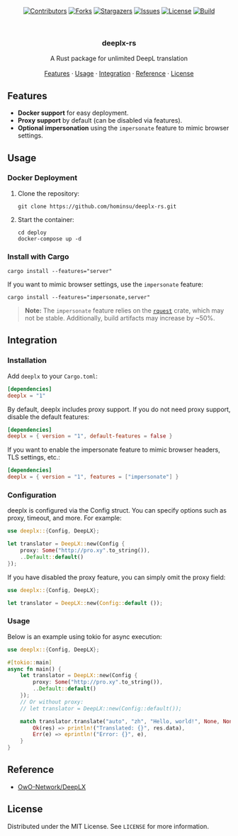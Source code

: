 <div id="top"></div>

<!-- PROJECT SHIELDS -->
<p align="center">
<a href="https://github.com/hominsu/deeplx-rs/graphs/contributors"><img src="https://img.shields.io/github/contributors/hominsu/deeplx-rs.svg?style=for-the-badge" alt="Contributors"></a>
<a href="https://github.com/hominsu/deeplx-rs/network/members"><img src="https://img.shields.io/github/forks/hominsu/deeplx-rs.svg?style=for-the-badge" alt="Forks"></a>
<a href="https://github.com/hominsu/deeplx-rs/stargazers"><img src="https://img.shields.io/github/stars/hominsu/deeplx-rs.svg?style=for-the-badge" alt="Stargazers"></a>
<a href="https://github.com/hominsu/deeplx-rs/issues"><img src="https://img.shields.io/github/issues/hominsu/deeplx-rs.svg?style=for-the-badge" alt="Issues"></a>
<a href="https://github.com/hominsu/deeplx-rs/blob/master/LICENSE"><img src="https://img.shields.io/github/license/hominsu/deeplx-rs.svg?style=for-the-badge" alt="License"></a>
<a href="https://github.com/hominsu/deeplx-rs/actions/workflows/ci.yml"><img src="https://img.shields.io/github/actions/workflow/status/hominsu/deeplx-rs/ci.yml?branch=main&style=for-the-badge" alt="Build"></a>
</p>


<!-- PROJECT LOGO -->
<br/>
<div align="center">
<h3 align="center">deeplx-rs</h3>
  <p align="center">
    A Rust package for unlimited DeepL translation
    <br/>
    <br/>
    <a href="#features">Features</a>
    ·
    <a href="#usage">Usage</a>
    ·
    <a href="#Integration">Integration</a>
    ·
    <a href="#Reference">Reference</a>
    ·
    <a href="#license">License</a>
  </p>
</div>

## Features

- **Docker support** for easy deployment.
- **Proxy support** by default (can be disabled via features).
- **Optional impersonation** using the `impersonate` feature to mimic browser settings.

## Usage

### Docker Deployment

1. Clone the repository:
    ```shell
    git clone https://github.com/hominsu/deeplx-rs.git
    ```
2. Start the container:
    ```shell
    cd deploy
    docker-compose up -d
    ```

### Install with Cargo

```shell
cargo install --features="server"
```

If you want to mimic browser settings, use the `impersonate` feature:

```shell
cargo install --features="impersonate,server"
```

> **Note:** The `impersonate` feature relies on the [`rquest`](https://github.com/penumbra-x/rquest) crate, which may not be stable. Additionally, build artifacts may increase by ~50%.

## Integration

### Installation

Add `deeplx` to your `Cargo.toml`:

```toml
[dependencies]
deeplx = "1"
```

By default, deeplx includes proxy support. If you do not need proxy support, disable the default features:

```toml
[dependencies]
deeplx = { version = "1", default-features = false }
```

If you want to enable the impersonate feature to mimic browser headers, TLS settings, etc.:

```toml
[dependencies]
deeplx = { version = "1", features = ["impersonate"] }
```

### Configuration

deeplx is configured via the Config struct. You can specify options such as proxy, timeout, and more. For example:

```rust
use deeplx::{Config, DeepLX};

let translator = DeepLX::new(Config {
    proxy: Some("http://pro.xy".to_string()),
    ..Default::default()
});
```

If you have disabled the proxy feature, you can simply omit the proxy field:

```rust
use deeplx::{Config, DeepLX};

let translator = DeepLX::new(Config::default ());
```

### Usage

Below is an example using tokio for async execution:

```rust
use deeplx::{Config, DeepLX};

#[tokio::main]
async fn main() {
    let translator = DeepLX::new(Config {
        proxy: Some("http://pro.xy".to_string()),
        ..Default::default()
    });
    // Or without proxy:
    // let translator = DeepLX::new(Config::default());

    match translator.translate("auto", "zh", "Hello, world!", None, None).await {
        Ok(res) => println!("Translated: {}", res.data),
        Err(e) => eprintln!("Error: {}", e),
    }
}
```

## Reference

- [OwO-Network/DeepLX](https://github.com/OwO-Network/DeepLX)

## License

Distributed under the MIT License. See `LICENSE` for more information.
